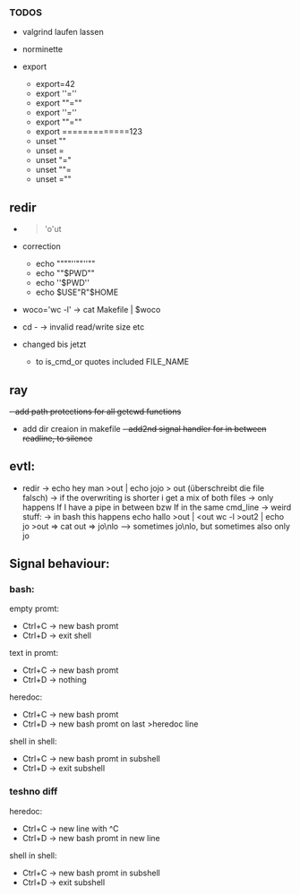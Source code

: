 ### TODOS

- valgrind laufen lassen

- norminette

- export 
	- export=42
	- export ''=''
	- export ""=""
	- export ''=''
	- export ""=""
	- export =============123
	- unset ""
	- unset =
	- unset "="
	- unset ""=
	- unset =""

## redir

-   > 'o'ut

- correction
	- echo """"''""''""
	- echo ""$PWD""
	- echo ''$PWD''
	- echo $USE"R"$HOME

- woco='wc -l'
		-> cat Makefile | $woco

- cd -
	-> invalid read/write size etc

- changed bis jetzt
	- to is_cmd_or quotes included FILE_NAME

## ray
~~- add path protections for all getcwd functions~~
- add dir creaion in makefile
~~- add2nd signal handler for in between readline, to silence~~

## evtl:
- redir
	-> echo hey man >out | echo jojo > out (überschreibt die file falsch)
	  -> if the overwriting is shorter i get a mix of both files
	  -> only happens If I have a pipe in between bzw If in the same cmd_line
	  -> weird stuff:
	  	-> in bash this happens
		echo hallo >out | <out wc -l >out2 | echo jo >out => cat out => jo\nlo
			--> sometimes jo\nlo, but sometimes also only jo



## Signal behaviour:
### bash:
empty promt:
- Ctrl+C  -> new bash promt
- Ctrl+D  -> exit shell

text in promt:
- Ctrl+C  -> new bash promt
- Ctrl+D  -> nothing

heredoc: 
- Ctrl+C  -> new bash promt
- Ctrl+D  -> new bash promt on last >heredoc line

shell in shell:
- Ctrl+C  -> new bash promt in subshell
- Ctrl+D  -> exit subshell


### teshno diff
heredoc: 
- Ctrl+C  -> new line with ^C
- Ctrl+D  -> new bash promt in new line

shell in shell:
- Ctrl+C  -> new bash promt in subshell
- Ctrl+D  -> exit subshell
